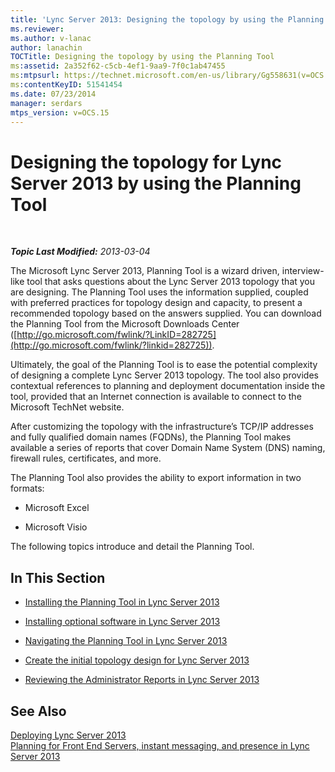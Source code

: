 ```yaml
---
title: 'Lync Server 2013: Designing the topology by using the Planning Tool'
ms.reviewer: 
ms.author: v-lanac
author: lanachin
TOCTitle: Designing the topology by using the Planning Tool
ms:assetid: 2a352f62-c5cb-4ef1-9aa9-7f0c1ab47455
ms:mtpsurl: https://technet.microsoft.com/en-us/library/Gg558631(v=OCS.15)
ms:contentKeyID: 51541454
ms.date: 07/23/2014
manager: serdars
mtps_version: v=OCS.15
---
```


<div data-xmlns="http://www.w3.org/1999/xhtml">

<div class="topic" data-xmlns="http://www.w3.org/1999/xhtml" data-msxsl="urn:schemas-microsoft-com:xslt" data-cs="http://msdn.microsoft.com/en-us/">

<div data-asp="http://msdn2.microsoft.com/asp">

# Designing the topology for Lync Server 2013 by using the Planning Tool

</div>

<div id="mainSection">

<div id="mainBody">

<span> </span>

_**Topic Last Modified:** 2013-03-04_

The Microsoft Lync Server 2013, Planning Tool is a wizard driven, interview-like tool that asks questions about the Lync Server 2013 topology that you are designing. The Planning Tool uses the information supplied, coupled with preferred practices for topology design and capacity, to present a recommended topology based on the answers supplied. You can download the Planning Tool from the Microsoft Downloads Center ([http://go.microsoft.com/fwlink/?LinkID=282725](http://go.microsoft.com/fwlink/?linkid=282725)).

Ultimately, the goal of the Planning Tool is to ease the potential complexity of designing a complete Lync Server 2013 topology. The tool also provides contextual references to planning and deployment documentation inside the tool, provided that an Internet connection is available to connect to the Microsoft TechNet website.

After customizing the topology with the infrastructure’s TCP/IP addresses and fully qualified domain names (FQDNs), the Planning Tool makes available a series of reports that cover Domain Name System (DNS) naming, firewall rules, certificates, and more.

The Planning Tool also provides the ability to export information in two formats:

  - Microsoft Excel

  - Microsoft Visio

The following topics introduce and detail the Planning Tool.

<div>

## In This Section

  - [Installing the Planning Tool in Lync Server 2013](lync-server-2013-installing-the-planning-tool.md)

  - [Installing optional software in Lync Server 2013](lync-server-2013-installing-optional-software.md)

  - [Navigating the Planning Tool in Lync Server 2013](lync-server-2013-navigating-the-planning-tool.md)

  - [Create the initial topology design for Lync Server 2013](lync-server-2013-create-the-initial-topology-design.md)

  - [Reviewing the Administrator Reports in Lync Server 2013](lync-server-2013-reviewing-the-administrator-reports.md)

</div>

<div>

## See Also


[Deploying Lync Server 2013](lync-server-2013-deploying-lync-server.md)  
[Planning for Front End Servers, instant messaging, and presence in Lync Server 2013](lync-server-2013-planning-for-front-end-servers-instant-messaging-and-presence.md)  
  

</div>

</div>

<span> </span>

</div>

</div>

</div>

